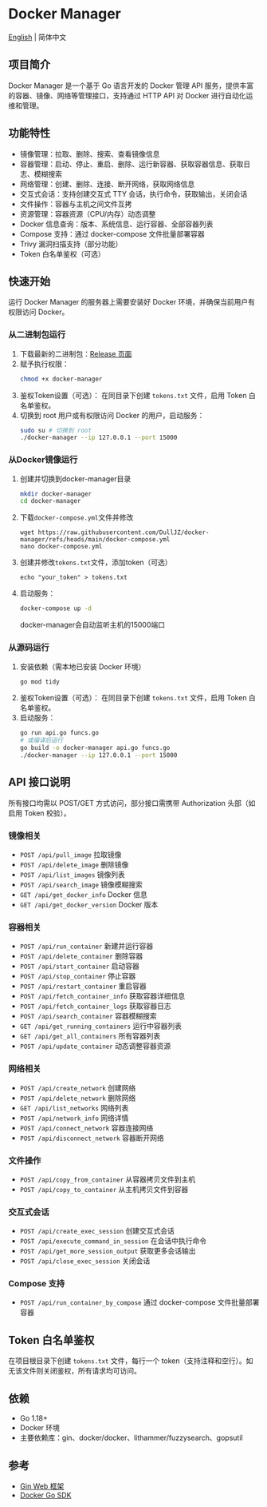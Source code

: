 # Docker Manager

[English](README.md) | 简体中文

## 项目简介
Docker Manager 是一个基于 Go 语言开发的 Docker 管理 API 服务，提供丰富的容器、镜像、网络等管理接口，支持通过 HTTP API 对 Docker 进行自动化运维和管理。

## 功能特性
- 镜像管理：拉取、删除、搜索、查看镜像信息
- 容器管理：启动、停止、重启、删除、运行新容器、获取容器信息、获取日志、模糊搜索
- 网络管理：创建、删除、连接、断开网络，获取网络信息
- 交互式会话：支持创建交互式 TTY 会话，执行命令，获取输出，关闭会话
- 文件操作：容器与主机之间文件互拷
- 资源管理：容器资源（CPU/内存）动态调整
- Docker 信息查询：版本、系统信息、运行容器、全部容器列表
- Compose 支持：通过 docker-compose 文件批量部署容器
- Trivy 漏洞扫描支持（部分功能）
- Token 白名单鉴权（可选）

## 快速开始

运行 Docker Manager 的服务器上需要安装好 Docker 环境，并确保当前用户有权限访问 Docker。

### 从二进制包运行
1. 下载最新的二进制包：[Release 页面](https://github.com/DullJZ/docker-manager/releases)
2. 赋予执行权限：
   ```bash
   chmod +x docker-manager
   ```
3. 鉴权Token设置（可选）：
   在同目录下创建 `tokens.txt` 文件，启用 Token 白名单鉴权。
4. 切换到 root 用户或有权限访问 Docker 的用户，启动服务：
   ```bash
   sudo su # 切换到 root
   ./docker-manager --ip 127.0.0.1 --port 15000
   ```

### 从Docker镜像运行

1. 创建并切换到docker-manager目录
   ```bash
   mkdir docker-manager
   cd docker-manager
   ```
2. 下载`docker-compose.yml`文件并修改
   ```
   wget https://raw.githubusercontent.com/DullJZ/docker-manager/refs/heads/main/docker-compose.yml
   nano docker-compose.yml
   ```
3. 创建并修改`tokens.txt`文件，添加token（可选）
   ```
   echo "your_token" > tokens.txt
   ```
4. 启动服务：
   ```bash
   docker-compose up -d
   ```
   docker-manager会自动监听主机的15000端口

### 从源码运行
1. 安装依赖（需本地已安装 Docker 环境）
	```bash
	go mod tidy
	```
2. 鉴权Token设置（可选）：
   在同目录下创建 `tokens.txt` 文件，启用 Token 白名单鉴权。
3. 启动服务：
	```bash
	go run api.go funcs.go
	# 或编译后运行
	go build -o docker-manager api.go funcs.go
	./docker-manager --ip 127.0.0.1 --port 15000
	```

## API 接口说明
所有接口均需以 POST/GET 方式访问，部分接口需携带 Authorization 头部（如启用 Token 校验）。

### 镜像相关
- `POST /api/pull_image` 拉取镜像
- `POST /api/delete_image` 删除镜像
- `POST /api/list_images` 镜像列表
- `POST /api/search_image` 镜像模糊搜索
- `GET /api/get_docker_info` Docker 信息
- `GET /api/get_docker_version` Docker 版本

### 容器相关
- `POST /api/run_container` 新建并运行容器
- `POST /api/delete_container` 删除容器
- `POST /api/start_container` 启动容器
- `POST /api/stop_container` 停止容器
- `POST /api/restart_container` 重启容器
- `POST /api/fetch_container_info` 获取容器详细信息
- `POST /api/fetch_container_logs` 获取容器日志
- `POST /api/search_container` 容器模糊搜索
- `GET /api/get_running_containers` 运行中容器列表
- `GET /api/get_all_containers` 所有容器列表
- `POST /api/update_container` 动态调整容器资源

### 网络相关
- `POST /api/create_network` 创建网络
- `POST /api/delete_network` 删除网络
- `GET /api/list_networks` 网络列表
- `POST /api/network_info` 网络详情
- `POST /api/connect_network` 容器连接网络
- `POST /api/disconnect_network` 容器断开网络

### 文件操作
- `POST /api/copy_from_container` 从容器拷贝文件到主机
- `POST /api/copy_to_container` 从主机拷贝文件到容器

### 交互式会话
- `POST /api/create_exec_session` 创建交互式会话
- `POST /api/execute_command_in_session` 在会话中执行命令
- `POST /api/get_more_session_output` 获取更多会话输出
- `POST /api/close_exec_session` 关闭会话

### Compose 支持
- `POST /api/run_container_by_compose` 通过 docker-compose 文件批量部署容器

## Token 白名单鉴权
在项目根目录下创建 `tokens.txt` 文件，每行一个 token（支持注释和空行）。如无该文件则关闭鉴权，所有请求均可访问。

## 依赖
- Go 1.18+
- Docker 环境
- 主要依赖库：gin、docker/docker、lithammer/fuzzysearch、gopsutil

## 参考
- [Gin Web 框架](https://gin-gonic.com/)
- [Docker Go SDK](https://pkg.go.dev/github.com/docker/docker)

